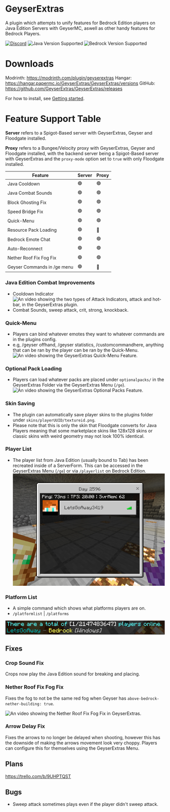 
# GeyserExtras

A plugin which attempts to unify features for Bedrock Edition players on Java Edition Servers with GeyserMC, aswell as other handy features for Bedrock Players.

[![Discord](https://img.shields.io/discord/715685803040309310?logo=discord&logoColor=ffffff&label=discord&labelColor=5865F2&link=https%3A%2F%2Fdiscord.gg%2F2FfuShKQgy)](https://discord.gg/2FfuShKQgy)
![Java Version Supported](https://img.shields.io/badge/java-1.20.6-6F4E37)
![Bedrock Version Supported](https://img.shields.io/badge/bedrock-1.20.81-333333)

# Downloads
Modrinth: https://modrinth.com/plugin/geyserextras
Hangar: https://hangar.papermc.io/GeyserExtras/GeyserExtras/versions
GitHub: https://github.com/GeyserExtras/GeyserExtras/releases

For how to install, see [Getting started](https://github.com/GeyserExtras/GeyserExtras/wiki/Getting-started).

# Feature Support Table
**Server** refers to a Spigot-Based server with GeyserExtras, Geyser and Floodgate installed.

**Proxy** refers to a Bungee/Velocity proxy with GeyserExtras, Geyser and Floodgate installed, with the backend server being a Spigot-Based server with GeyserExtras and the `proxy-mode` option set to `true` with only Floodgate installed. 

|Feature                     |Server|Proxy|
|---------------------------|------|-----|
|Java Cooldown              |🟢    |🟢   |
|Java Combat Sounds         |🟢    |🟢   |
|Block Ghosting Fix         |🟢    |🟢   |
|Speed Bridge Fix           |🟢    |🟢   |
|Quick-Menu                 |🟢    |🟢   |
|Resource Pack Loading      |🟢    |🔴   |
|Bedrock Emote Chat         |🟢    |🟢   |
|Auto-Reconnect             |🟢    |🟢   |
|Nether Roof Fix Fog Fix    |🟢    |🟢   |
|Geyser Commands in /ge menu|🟢    |🔴   |

### Java Edition Combat Improvements

- Cooldown Indicator![An video showing the two types of Attack Indicators, attack and hot-bar, in the GeyserExtras plugin.](https://github.com/GeyserExtras/GeyserExtras/blob/master/preview/indicator.gif?raw=true)
- Combat Sounds, sweep attack, crit, strong, knockback.
### Quick-Menu
- Players can bind whatever emotes they want to whatever commands are in the plugins config.
- e.g, /geyser offhand, /geyser statistics, /customcommandhere, anything that can be ran by the player can be ran by the Quick-Menu.
  ![An video showing the GeyserExtras Quick-Menu Feature.](https://github.com/GeyserExtras/GeyserExtras/blob/master/preview/quickmenu.gif?raw=true)
### Optional Pack Loading
- Players can load whatever packs are placed under `optionalpacks/` in the GeyserExtras Folder via the GeyserExtras Menu (`/ge`).
  ![An video showing the GeyserExtras Optional Packs Feature.](https://github.com/GeyserExtras/GeyserExtras/blob/master/preview/resourcepacks.gif?raw=true)
### Skin Saving
- The plugin can automatically save player skins to the plugins folder under `skins/playerUUID/textureid.png`.
- Please note that this is only the skin that Floodgate converts for Java Players meaning that some marketplace skins like 128x128 skins or classic skins with weird geometry may not look 100% identical.

### Player List
- The player list from Java Edition (usually bound to Tab) has been recreated inside of a ServerForm. This can be accessed in the GeyserExtras Menu (`/ge`) or via `/playerlist` on Bedrock Edition.
  ![An image showing the Player List in GeyserExtras.](https://github.com/GeyserExtras/GeyserExtras/blob/master/preview/playerlist.png?raw=true)

### Platform List
- A simple command which shows what platforms players are on.
- `/platformlist` | `/platforms`

![An image showing the Platform List in GeyserExtras.](https://github.com/GeyserExtras/GeyserExtras/blob/master/preview/platformslist.png?raw=true)
## Fixes

### Crop Sound Fix

Crops now play the Java Edition sound for breaking and placing.

### Nether Roof Fix Fog Fix

Fixes the fog to not be the same red fog when Geyser has `above-bedrock-nether-building: true`.

![An video showing the Nether Roof Fix Fog Fix in GeyserExtras.](https://github.com/GeyserExtras/GeyserExtras/blob/master/preview/netherrooffixfogfix.gif?raw=true)

### Arrow Delay Fix

Fixes the arrows to no longer be delayed when shooting, however this has the downside of making the arrows movement look very choppy. Players can configure this for themselves using the GeyserExtras Menu.

## Plans
https://trello.com/b/9UHPTQST
  
## Bugs
- Sweep attack sometimes plays even if the player didn't sweep attack.
